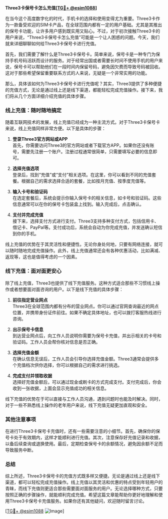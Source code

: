 **Three3卡保号卡怎么充值[[TG💪+ @esim1088](https://t.me/s/esim1088)]**

在当今这个高度数字化的时代，手机卡的选择和使用变得尤为重要。Three3卡作为一款备受欢迎的SIM卡产品，在全球范围内都有一定的用户基础。尤其是其推出的保号卡功能，让许多用户感到既实用又贴心。不过，对于初次接触Three3卡的用户来说，“Three3卡保号卡怎么充值”可能是一个让人困惑的问题。今天，我们就来详细聊聊如何给Three3卡保号卡进行充值。

首先，我们需要了解什么是Three3卡保号卡。简单来说，保号卡是一种专门为保持手机号码活跃而设计的服务。对于经常出国或者需要长时间不使用手机的用户来说，保号卡可以帮助他们在一段时间内保留号码，避免因欠费而导致号码被回收。这对于那些希望保留重要联系方式的人来说，无疑是一个非常实用的功能。

那么，具体该如何为Three3卡保号卡进行充值呢？其实，Three3提供了多种便捷的充值方式，无论是通过线上还是线下渠道，都能轻松完成充值操作。接下来，我们将从几个方面详细介绍充值的具体步骤。

### 线上充值：随时随地搞定

随着互联网技术的发展，线上充值已经成为一种主流方式。对于Three3卡保号卡来说，线上充值同样非常方便。以下是具体的步骤：

1. **登录Three3官方网站或APP**  
   首先，你需要访问Three3的官方网站或者下载官方APP。如果你还没有账号，需要先注册一个账户。注册过程通常很简单，只需要填写必要的信息即可。

2. **选择充值选项**  
   登录后，找到“充值”或“支付”相关选项。在这里，你可以看到不同的充值套餐。根据自己的需求选择合适的套餐，比如按月充值、按季度充值等。

3. **输入卡号和验证码**  
   在选定套餐后，系统会提示你输入保号卡的相关信息，如卡号和验证码。这些信息通常可以在你的保号卡包装盒上找到。输入完成后，点击确认。

4. **支付并完成充值**  
   接下来，选择支付方式进行支付。Three3支持多种支付方式，包括信用卡、借记卡、PayPal等。支付成功后，系统会自动为你完成充值，并发送确认短信到你的手机。

线上充值的优势在于其灵活性和便捷性。无论你身处何地，只要有网络连接，就可以随时随地完成充值操作。此外，线上充值通常还会有各种优惠活动，比如满减、返现等，这也是值得考虑的一个因素。

### 线下充值：面对面更安心

除了线上充值，Three3也提供了线下充值服务。这种方式适合那些不习惯线上操作或者想要面对面咨询的用户。以下是线下充值的具体步骤：

1. **前往指定营业网点**  
   Three3在全球范围内都有分布的营业网点。你可以通过官网查询最近的网点位置，并携带身份证件前往。如果不确定具体地址，也可以拨打客服热线进行咨询。

2. **出示保号卡信息**  
   到达营业网点后，向工作人员说明你需要为保号卡充值，并出示相关的卡号和验证码。工作人员会帮你核对信息是否正确。

3. **选择充值金额**  
   在确认信息无误后，工作人员会引导你选择充值金额。Three3通常会提供多个充值档次供你选择，你可以根据自己的需求进行挑选。

4. **完成支付并领取收据**  
   选择好充值金额后，可以通过现金或刷卡的方式完成支付。支付完成后，你会收到一张收据，上面会显示充值成功的相关信息。

线下充值的优势在于可以直接与工作人员沟通，遇到问题时也能及时解决。同时，对于一些不熟悉线上操作的老年用户来说，线下充值无疑更加直观和安全。

### 其他注意事项

在进行Three3卡保号卡充值时，还有一些需要注意的小细节。首先，确保你的保号卡处于有效期内，这样才能顺利进行充值。其次，注意保存好充值记录和收据，以备后续查询或退换使用。最后，定期检查保号卡的余额情况，避免因余额不足而导致服务中断。

### 总结

综上所述，Three3卡保号卡的充值方式既多样又便捷。无论是通过线上还是线下渠道，都可以轻松完成充值操作。线上充值以其灵活和优惠的特点受到年轻用户的青睐，而线下充值则更适合那些需要面对面服务的用户。无论选择哪种方式，只要按照正确的步骤操作，就能顺利完成充值。希望这篇文章能帮助你更好地理解和使用Three3卡保号卡充值服务。如果你还有其他疑问，欢迎随时留言讨论。

[[TG💪+ @esim1088](https://t.me/s/esim1088) ![Image](https://i.postimg.cc/4NQfJmqS/Snipaste-2025-05-13-00-14-12.png)]